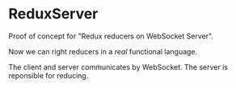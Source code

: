 # ReduxServer

Proof of concept for "Redux reducers on WebSocket Server".

Now we can right reducers in a *real* functional language.

The client and server communicates by WebSocket.
The server is reponsible for reducing.
